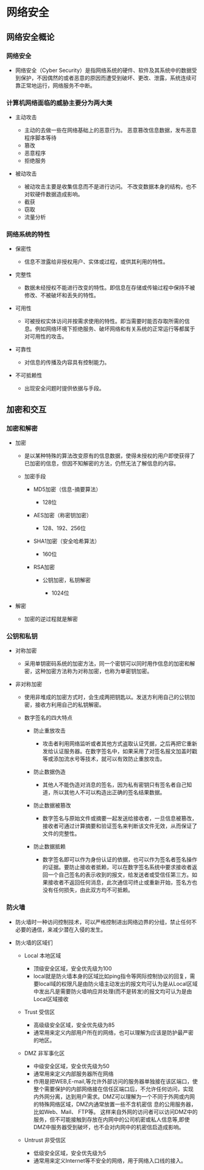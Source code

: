 # 网络安全

## 网络安全概论

### 网络安全

- 网络安全（Cyber Security）是指网络系统的硬件、软件及其系统中的数据受到保护，不因偶然的或者恶意的原因而遭受到破坏、更改、泄露，系统连续可靠正常地运行，网络服务不中断。

### 计算机网络面临的威胁主要分为两大类

- 主动攻击

	- 主动的去做一些在网络基础上的恶意行为。
恶意篡改信息数据，发布恶意程序脚本等待
	- 篡改
	- 恶意程序
	- 拒绝服务

- 被动攻击

	- 被动攻击主要是收集信息而不是进行访问。
不改变数据本身的结构，也不对软硬件数据造成影响。
	- 截获
	- 窃取
	- 流量分析

### 网络系统的特性

- 保密性

	- 信息不泄露给非授权用户、实体或过程，或供其利用的特性。

- 完整性

	- 数据未经授权不能进行改变的特性。即信息在存储或传输过程中保持不被修改、不被破坏和丢失的特性。

- 可用性

	- 可被授权实体访问并按需求使用的特性。即当需要时能否存取所需的信息。例如网络环境下拒绝服务、破坏网络和有关系统的正常运行等都属于对可用性的攻击。

- 可靠性

	- 对信息的传播及内容具有控制能力。

- 不可抵赖性

	- 出现安全问题时提供依据与手段。

## 加密和交互

### 加密和解密

- 加密

	- 是以某种特殊的算法改变原有的信息数据，使得未授权的用户即使获得了已加密的信息，但因不知解密的方法，仍然无法了解信息的内容。 
	- 加密手段

		- MD5加密（信息-摘要算法）

			- 128位

		- AES加密（称密钥加密）

			- 128、192、256位

		- SHA1加密（安全哈希算法）

			- 160位

		- RSA加密

			- 公钥加密，私钥解密

				- 1024位

- 解密

	- 加密的逆过程就是解密

### 公钥和私钥

- 对称加密

	- 采用单钥密码系统的加密方法，同一个密钥可以同时用作信息的加密和解密，这种加密方法称为对称加密，也称为单密钥加密。

- 非对称加密

	- 使用非堆成的加密方式时，会生成两把钥匙以。发送方利用自己的公钥加密，接收方利用自己的私钥解密。
	- 数字签名的四大特点

		- 防止重放攻击

			- 攻击者利用网络监听或者其他方式盗取认证凭据，之后再把它重新发给认证服务器。在数字签名中，如果采用了对签名报文加盖时戳等或添加流水号等技术，就可以有效防止重放攻击。

		- 防止数据伪造

			- 其他人不能伪造对消息的签名，因为私有密钥只有签名者自己知道，所以其他人不可以构造出正确的签名结果数据。

		- 防止数据被篡改

			- 数字签名与原始文件或摘要一起发送给接收者，一旦信息被篡改，接收者可通过计算摘要和验证签名来判断该文件无效，从而保证了文件的完整性。

		- 防止数据抵赖

			- 数字签名即可以作为身份认证的依据，也可以作为签名者签名操作的证据。要防止接收者抵赖，可以在数字签名系统中要求接收者返回一个自己签名的表示收到的报文，给发送者或受信任第三方。如果接收者不返回任何消息，此次通信可终止或重新开始，签名方也没有任何损失，由此双方均不可抵赖。

### 防火墙

- 防火墙时一种访问控制技术，可以严格控制进出网络边界的分组，禁止任何不必要的通信，来减少潜在入侵的发生。
- 防火墙的区域们

	- Local 本地区域

		- 顶级安全区域，安全优先级为100
		- local就是防火墙本身的区域比如ping指令等网际控制协议的回复，需要local域的权限凡是由防火墙主动发出的报文均可认为是从Local区域中发出凡是需要防火墙响应并处理(而不是转发)的报文均可认为是由Local区域接收

	- Trust 受信区

		- 高级级安全区域，安全优先级为85
		- 通常用来定义内部用户所在的网络，也可以理解为应该是防护最严密的地区。

	- DMZ 非军事化区

		- 中级安全区域，安全优先级为50
		- 通常用来定义内部服务器所在网络
		- 作用是把WEB,E-mail,等允许外部访问的服务器单独接在该区端口，使整个需要保护的内部网络接在信任区端口后，不允许任何访问，实现内外网分离，达到用户需求。DMZ可以理解为一个不同于外网或内网的特殊网络区域，DMZ内通常放置一些不含机密信 息的公用服务器，比如Web、Mail、 FTP等。 这样来自外网的访问者可以访问DMZ中的服务，但不可能接触到存放在内网中的公司机密或私人信息等,即使DMZ中服务器受到破坏，也不会对内网中的机密信启造成影响。

	- Untrust 非受信区

		- 低级安全区域，安全优先级为5
		- 通常用来定义Internet等不安全的网络，用于网络入口线的接入。


